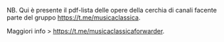 NB. Qui è presente il pdf-lista delle opere della cerchia di canali facente parte del gruppo https://t.me/musicaclassica.

Maggiori info > https://t.me/musicaclassicaforwarder.
